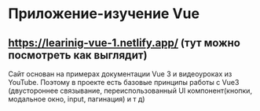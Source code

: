 # Приложение-изучение Vue
## https://learinig-vue-1.netlify.app/ (тут можно посмотреть как выглядит)

Сайт основан на примерах документации Vue 3 и видеоуроках из YouTube. Поэтому в проекте есть базовые принципы работы с Vue3 (двустороннее связывание, переиспользованный UI компонент(кнопки, модальное окно, input, пагинация) и т д)
